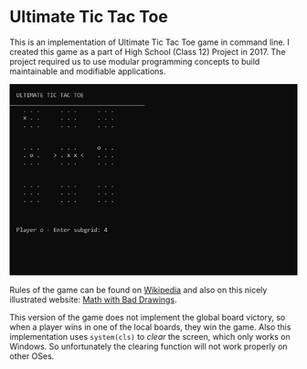 # Ultimate Tic Tac Toe

This is an implementation of Ultimate Tic Tac Toe game in command line. I created this game as a part of High School (Class 12) Project in 2017. The project required us to use modular programming concepts to build maintainable and modifiable applications.

![screenshot](screenshot.png)

Rules of the game can be found on [Wikipedia](https://en.wikipedia.org/wiki/Ultimate_tic-tac-toe) and also on this nicely illustrated website: [Math with Bad Drawings](https://mathwithbaddrawings.com/2013/06/16/ultimate-tic-tac-toe/).

This version of the game does not implement the global board victory, so when a player wins in one of the local boards, they win the game.
Also this implementation uses `system(cls)` to *clear* the screen, which only works on Windows. So unfortunately the clearing function will not work properly on other OSes.
